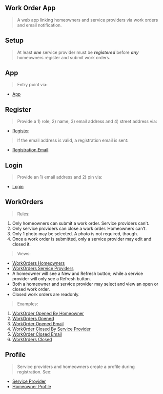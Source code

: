 Work Order App
--------------
>A web app linking homeowners and service providers via work orders and email notification.

Setup
-----
>At least ***one*** service provider must be ***registered*** before ***any*** homeowners register and submit work orders.

App
---
>Entry point via:
* [App](../doc/app/app.png)

Register
--------
>Provide a 1) role, 2) name, 3) email address and 4) street address via:
* [Register](../doc/app/register.png)
>If the email address is valid, a registration email is sent:
* [Registration Email](../doc/app/register.email.png)

Login
-----
>Provide an 1) email address and 2) pin via:
* [Login](../doc/app/login.png)

WorkOrders
----------
>Rules:
1. Only homeowners can submit a work order. Service providers can't.
2. Only service providers can close a work order. Homeowners can't.
3. Only 1 photo may be selected. A photo is not required, though.
4. Once a work order is submitted, only a service provider may edit and closed it.
>Views:
* [WorkOrders Homeowners](../doc/workorders/work.orders.homeowner.png)
* [WorkOrders Service Providers](../doc/workorders/work.orders.service.provider.png)
* A homeowner will see a New and Refresh button; while a service provider will only see a Refresh button.
* Both a homeowner and service provider may select and view an open or closed work order.
* Closed work orders are readonly.
>Examples:
1. [WorkOrder Opened By Homeowner](../doc/workorder/work.order.opened.homeowner.png)
2. [WorkOrders Opened](../doc/workorders/work.orders.opened.png)
3. [WorkOrder Opened Email](../doc/workorder/work.order.opened.email.png)
4. [WorkOrder Closed By Service Provider](../doc/workorder/work.order.closed.by.service.provider.png)
5. [WorkOrder Closed Email](../doc/workorder/work.order.closed.email.png)
6. [WorkOrders Closed](../doc/workorders/work.orders.closed.png)

Profile
-------
>Service providers and homeowners create a profile during registration. See:
* [Service Provider](../doc/profile/profile.service.provider.png)
* [Homeowner Profile](../doc/profile/profile.homeowner.png)